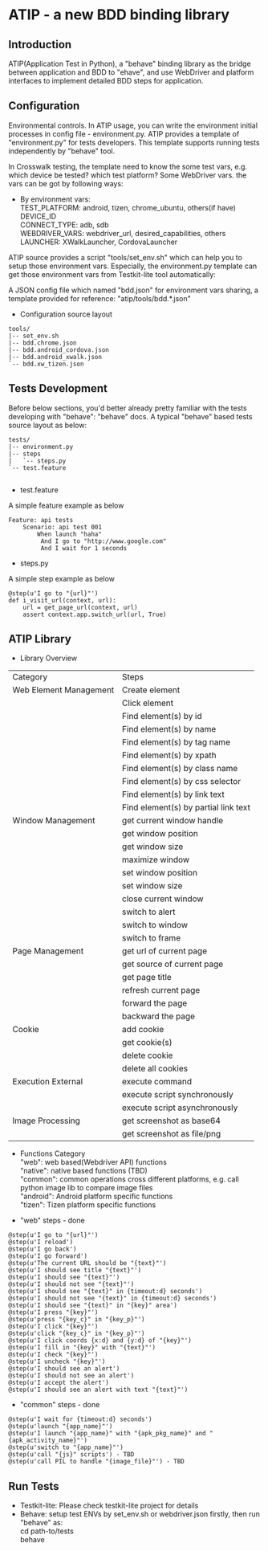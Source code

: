 ATIP - a new BDD binding library 
===============

## Introduction

ATIP(Application Test in Python), a "behave" binding library as the bridge between application and BDD to "ehave", and use WebDriver and platform interfaces to implement detailed BDD steps for application. 

## Configuration

Environmental controls. In ATIP usage, you can write the environment initial processes in config file - environment.py. ATIP provides a template of "environment.py" for tests developers. This template supports running tests independently by "behave" tool.

In Crosswalk testing, the template need to know the some test vars, e.g. which device be tested? which test platform? Some WebDriver vars. the vars can be got by following ways:  

* By environment vars:  
  TEST_PLATFORM: android, tizen, chrome_ubuntu, others(if have)   
  DEVICE_ID    
  CONNECT_TYPE: adb, sdb   
  WEBDRIVER_VARS: webdriver_url, desired_capabilities, others  
  LAUNCHER: XWalkLauncher, CordovaLauncher

ATIP source provides a script "tools/set_env.sh" which can help you to setup those environment vars. Especially, the environment.py template can get those environment vars from Testkit-lite tool automatically:

A JSON config file which named "bdd.json" for environment vars sharing, a template provided for reference: "atip/tools/bdd.*.json"  

* Configuration source layout
```
tools/
|-- set_env.sh
|-- bdd.chrome.json
|-- bdd.android_cordova.json
|-- bdd.android_xwalk.json
`-- bdd.xw_tizen.json
```

## Tests Development
Before below sections, you'd better already pretty familiar with the tests developing with "behave": "behave" docs. A typical "behave" based tests source layout as below:

```
tests/
|-- environment.py
|-- steps
|   `-- steps.py
`-- test.feature
 
```

* test.feature  
  
A simple feature example as below
```
Feature: api tests
    Scenario: api test 001
        When launch "haha"
         And I go to "http://www.google.com"
         And I wait for 1 seconds
```

* steps.py  
  
A simple step example as below
```
@step(u'I go to "{url}"')
def i_visit_url(context, url):
    url = get_page_url(context, url)
    assert context.app.switch_url(url, True)
```

## ATIP Library  

* Library Overview

<table>
  <tr>
		<td>Category</td>
		<td>Steps</td>
	</tr>
	<tr>
		<td>Web Element Management</td>
		<td>Create element</td>
	</tr>
	<tr>
		<td></td>
		<td>Click element</td>
	</tr>
	<tr>
		<td></td>
		<td>Find element(s) by id</td>
	</tr>
	<tr>
		<td></td>
		<td>Find element(s) by name</td>
	</tr>
	<tr>
		<td></td>
		<td>Find element(s) by tag name</td>
	</tr>
	<tr>
		<td></td>
		<td>Find element(s) by xpath</td>
	</tr>
	<tr>
		<td></td>
		<td>Find element(s) by class name</td>
	</tr>
	<tr>
		<td></td>
		<td>Find element(s) by css selector</td>
	</tr>
	<tr>
		<td></td>
		<td>Find element(s) by link text</td>
	</tr>
	<tr>
		<td></td>
		<td>Find element(s) by partial link text</td>
	</tr>
	<tr>
		<td>Window Management</td>
		<td>get current window handle</td>
	</tr>
	<tr>
		<td></td>
		<td>get window position</td>
	</tr>
	<tr>
		<td></td>
		<td>get window size</td>
	</tr>
	<tr>
		<td></td>
		<td>maximize window</td>
	</tr>
	<tr>
		<td></td>
		<td>set window position</td>
	</tr>
	<tr>
		<td></td>
		<td>set window size</td>
	</tr>
	<tr>
		<td></td>
		<td>close current window</td>
	</tr>
	<tr>
		<td></td>
		<td>switch to alert</td>
	</tr>
	<tr>
		<td></td>
		<td>switch to window</td>
	</tr>
	<tr>
		<td></td>
		<td>switch to frame</td>
	</tr>
	<tr>
		<td>Page Management</td>
		<td>get url of current page</td>
	</tr>
	<tr>
		<td></td>
		<td>get source of current page</td>
	</tr>
	<tr>
		<td></td>
		<td>get page title</td>
	</tr>
	<tr>
		<td></td>
		<td>refresh current page</td>
	</tr>
	<tr>
		<td></td>
		<td>forward the page</td>
	</tr>
	<tr>
		<td></td>
		<td>backward the page</td>
	</tr>	
	<tr>
		<td>Cookie</td>
		<td>add cookie</td>
	</tr>
	<tr>
		<td></td>
		<td>get cookie(s)</td>
	</tr>
	<tr>
		<td></td>
		<td>delete cookie</td>
	</tr>
	<tr>
		<td></td>
		<td>delete all cookies</td>
	</tr>
	<tr>
		<td>Execution External</td>
		<td>execute command</td>
	</tr>
	<tr>
		<td></td>
		<td>execute script synchronously</td>
	</tr>
	<tr>
		<td></td>
		<td>execute script asynchronously</td>
	</tr>
	<tr>
		<td>Image Processing</td>
		<td>get screenshot as base64</td>
	</tr>	
	<tr>
		<td></td>
		<td>get screenshot as file/png</td>
	</tr>	
</table>

* Functions Category  
  "web": web based(Webdriver API) functions  
  "native": native based functions (TBD)  
  "common": common operations cross different platforms, e.g. call python image lib to compare image files  
  "android": Android platform specific functions  
  "tizen": Tizen platform specific functions  

* "web" steps - done
```
@step(u'I go to "{url}"')
@step(u'I reload')
@step(u'I go back')
@step(u'I go forward')
@step(u'The current URL should be "{text}"')
@step(u'I should see title "{text}"')
@step(u'I should see "{text}"')
@step(u'I should not see "{text}"')
@step(u'I should see "{text}" in {timeout:d} seconds')
@step(u'I should not see "{text}" in {timeout:d} seconds')
@step(u'I should see "{text}" in "{key}" area')
@step(u'I press "{key}"')
@step(u'press "{key_c}" in "{key_p}"')
@step(u'I click "{key}"')
@step(u'click "{key_c}" in "{key_p}"')
@step(u'I click coords {x:d} and {y:d} of "{key}"')
@step(u'I fill in "{key}" with "{text}"')
@step(u'I check "{key}"')
@step(u'I uncheck "{key}"')
@step(u'I should see an alert')
@step(u'I should not see an alert')
@step(u'I accept the alert')
@step(u'I should see an alert with text "{text}"')
```

* "common" steps - done
```
@step(u'I wait for {timeout:d} seconds')
@step(u'launch "{app_name}"')
@step(u'I launch "{app_name}" with "{apk_pkg_name}" and "{apk_activity_name}"')
@step(u'switch to "{app_name}"')
@step(u'call "{js}" scripts') - TBD
@step(u'call PIL to handle "{image_file}"') - TBD
```

## Run Tests 

* Testkit-lite: Please check testkit-lite project for details
* Behave: setup test ENVs by set_env.sh or webdriver.json firstly, then run "behave" as:  
  cd path-to/tests  
  behave  

